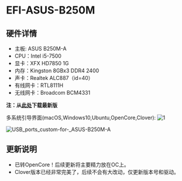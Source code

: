 # EFI-ASUS-B250M

## 硬件详情
- 主板: ASUS B250M-A
- CPU：Intel i5-7500
- 显卡：XFX HD7850 1G
- 内存：Kingston 8GBx3 DDR4 2400
- 声卡：Realtek ALC887（id=40）
- 有线网卡：RTL8111H
- 无线网卡：Broadcom BCM4331

**注：从[此处](https://github.com/lichongjia/EFI-ASUS-B250M/releases)下载最新版**

多系统引导界面(macOS,Windows10,Ubuntu,OpenCore,Clover):
![1](http://q21c4rpbu.bkt.clouddn.com/mweb/1.png)


![USB_ports_custom-for-_ASUS-B250M-A](http://q21c4rpbu.bkt.clouddn.com/mweb/USB_ports_custom-for-_ASUS-B250M-A.jpg)


## 更新说明

* 已转OpenCore！后续更新将主要精力放在OC上。
* Clover版本已经非常完美了，后续不会有大改动，仅更新版本号和驱动。





